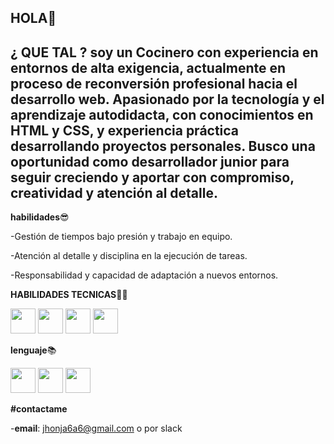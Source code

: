 ## HOLA👋
**¿ QUE TAL ?**
soy un Cocinero con  experiencia en entornos de alta exigencia, 
actualmente en proceso de reconversión profesional hacia el desarrollo web.
Apasionado por la tecnología y el aprendizaje autodidacta, 
con conocimientos en HTML y CSS, y experiencia práctica desarrollando proyectos personales.
Busco una oportunidad como desarrollador junior para seguir creciendo y aportar con compromiso, creatividad y atención al detalle.
----

**habilidades**😎


-Gestión de tiempos bajo presión y trabajo en equipo.

-Atención al detalle y disciplina en la ejecución de tareas.

-Responsabilidad y capacidad de adaptación a nuevos 
entornos.








**HABILIDADES TECNICAS**⛓️‍💥

<img src="https://github.com/user-attachments/assets/2ac865ec-e39a-48b9-964d-9229c5cd2ee1" height="40">
<img src="https://github.com/user-attachments/assets/dea74442-b252-4866-ac6e-e97c35e27609" height="40">
<img src="https://github.com/user-attachments/assets/300e4132-493c-4281-abdd-416206a7a5f2" height="40">
<img src="https://github.com/user-attachments/assets/910cd089-a153-4ff4-af87-9b722ea7572f" height="40">





**lenguaje**📚

<img src="https://github.com/user-attachments/assets/456475f2-40a5-48bb-ad6b-d0a1199a3556" height="40">
<img src="https://github.com/user-attachments/assets/3bdc897d-0b69-488a-a395-f7e471ee37ab" height="40">
<img src="https://github.com/user-attachments/assets/6c53a95f-9836-46ae-b725-f6c2fe3e3f79" height="40">




**#contactame**

-**email**: jhonja6a6@gmail.com
o por slack

<!--
**jhonatan616/jhonatan616** is a ✨ _special_ ✨ repository because its `README.md` (this file) appears on your GitHub profile.

Here are some ideas to get you started:

- 🔭 I’m currently working on ...
- 🌱 I’m currently learning ...
- 👯 I’m looking to collaborate on ...
- 🤔 I’m looking for help with ...
- 💬 Ask me about ...
- 📫 How to reach me: ...
- 😄 Pronouns: ...
- ⚡ Fun fact: ...
-->
